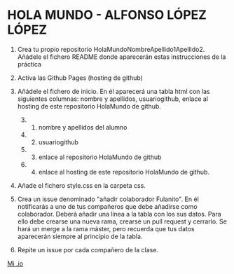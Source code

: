 # HOLA MUNDO - ALFONSO LÓPEZ LÓPEZ
1. Crea tu propio repositorio HolaMundoNombreApellido1Apellido2. Añádele el fichero README donde aparecerán estas instrucciones de la práctica
2. Activa las Github Pages (hosting de github)
3. Añádele el fichero de inicio. En él aparecerá una tabla html con las siguientes columnas: nombre y apellidos, usuariogithub, enlace al hosting de este repositorio HolaMundo de  github.

      3. 1. nombre y apellidos del alumno
      3. 2. usuariogithub
      3. 3. enlace al repositorio HolaMundo de github
      3. 4. enlace al hosting de este repositorio HolaMundo de github.
          
4. Añade el fichero style.css en la carpeta css. 
5. Crea un issue denominado "añadir colaborador Fulanito". En él notificarás a uno de tus compañeros que debe añadirse como colaborador. Deberá añadir una línea a la tabla con los sus datos. Para ello debe crearse una nueva rama, crearse un pull request y cerrarlo. Se hará un merge a la rama máster, pero recuerda que tus datos aparecerán  siempre al principio de la tabla.
6. Repite un issue por cada compañero de la clase.

<p><a href="https://alfonsoolopez.github.io/HolaMundoAlfonsoLopezLopez/">Mi .io</a></p>
